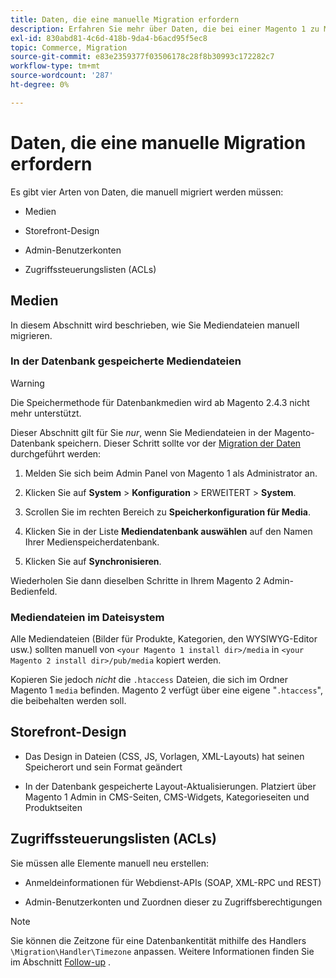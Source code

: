 ```yaml
---
title: Daten, die eine manuelle Migration erfordern
description: Erfahren Sie mehr über Daten, die bei einer Magento 1 zu Magento 2-Datenmigration manuell migriert werden müssen, und wie Sie dies tun können.
exl-id: 830abd81-4c6d-418b-9da4-b6acd95f5ec8
topic: Commerce, Migration
source-git-commit: e83e2359377f03506178c28f8b30993c172282c7
workflow-type: tm+mt
source-wordcount: '287'
ht-degree: 0%

---
```


# Daten, die eine manuelle Migration erfordern

Es gibt vier Arten von Daten, die manuell migriert werden müssen:

* Medien

* Storefront-Design

* Admin-Benutzerkonten

* Zugriffssteuerungslisten (ACLs)

## Medien

In diesem Abschnitt wird beschrieben, wie Sie Mediendateien manuell migrieren.

### In der Datenbank gespeicherte Mediendateien

>[!WARNING]
>
>Die Speichermethode für Datenbankmedien wird ab Magento 2.4.3 nicht mehr unterstützt.


Dieser Abschnitt gilt für Sie *nur*, wenn Sie Mediendateien in der Magento-Datenbank speichern. Dieser Schritt sollte vor der [Migration der Daten](data.md) durchgeführt werden:

1. Melden Sie sich beim Admin Panel von Magento 1 als Administrator an.

1. Klicken Sie auf **System** > **Konfiguration** > ERWEITERT > **System**.

1. Scrollen Sie im rechten Bereich zu **Speicherkonfiguration für Media**.

1. Klicken Sie in der Liste **Mediendatenbank auswählen** auf den Namen Ihrer Medienspeicherdatenbank.

1. Klicken Sie auf **Synchronisieren**.

Wiederholen Sie dann dieselben Schritte in Ihrem Magento 2 Admin-Bedienfeld.

### Mediendateien im Dateisystem

Alle Mediendateien (Bilder für Produkte, Kategorien, den WYSIWYG-Editor usw.) sollten manuell von `<your Magento 1 install dir>/media` in `<your Magento 2 install dir>/pub/media` kopiert werden.

Kopieren Sie jedoch *nicht* die `.htaccess` Dateien, die sich im Ordner Magento 1 `media` befinden. Magento 2 verfügt über eine eigene &quot;`.htaccess`&quot;, die beibehalten werden soll.

## Storefront-Design

* Das Design in Dateien (CSS, JS, Vorlagen, XML-Layouts) hat seinen Speicherort und sein Format geändert

* In der Datenbank gespeicherte Layout-Aktualisierungen. Platziert über Magento 1 Admin in CMS-Seiten, CMS-Widgets, Kategorieseiten und Produktseiten

## Zugriffssteuerungslisten (ACLs)

Sie müssen alle Elemente manuell neu erstellen:

* Anmeldeinformationen für Webdienst-APIs (SOAP, XML-RPC und REST)

* Admin-Benutzerkonten und Zuordnen dieser zu Zugriffsberechtigungen

>[!NOTE]
>
>Sie können die Zeitzone für eine Datenbankentität mithilfe des Handlers `\Migration\Handler\Timezone` anpassen. Weitere Informationen finden Sie im Abschnitt [Follow-up](follow-up.md) .
